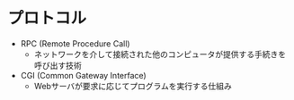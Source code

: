 # プロトコル

- RPC (Remote Procedure Call)
    - ネットワークを介して接続された他のコンピュータが提供する手続きを呼び出す技術
- CGI (Common Gateway Interface)
    - Webサーバが要求に応じてプログラムを実行する仕組み
